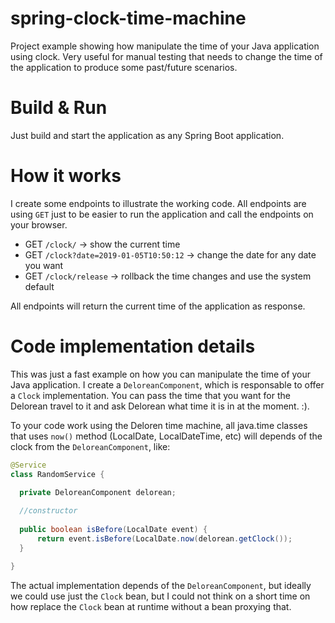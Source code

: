 # spring-clock-time-machine

Project example showing how manipulate the time of your Java application using clock. Very useful for manual testing that needs to change the time of the application to produce some past/future scenarios.

# Build & Run

Just build and start the application as any Spring Boot application.

# How it works

I create some endpoints to illustrate the working code. All endpoints are using `GET` just to be easier to run the application and call the endpoints on your browser.

 - GET `/clock/` -> show the current time
 - GET `/clock?date=2019-01-05T10:50:12` -> change the date for any date you want
 - GET `/clock/release` -> rollback the time changes and use the system default
 
 All endpoints will return the current time of the application as response.

 # Code implementation details

 This was just a fast example on how you can manipulate the time of your Java application. I create a `DeloreanComponent`, which is responsable to offer a `Clock` implementation. You can pass the time that you want for the Delorean travel to it and ask Delorean what time it is in at the moment. :).
 
 To your code work using the Deloren time machine, all java.time classes that uses `now()` method (LocalDate, LocalDateTime, etc) will depends of the clock from the `DeloreanComponent`, like:
 
 ```java
 @Service
 class RandomService {
 
   private DeloreanComponent delorean;
   
   //constructor
   
   public boolean isBefore(LocalDate event) {
       return event.isBefore(LocalDate.now(delorean.getClock());
   }
 
 }
```

The actual implementation depends of the `DeloreanComponent`, but ideally we could use just the `Clock` bean, but I could not think on a short time on how replace the `Clock` bean at runtime without a bean proxying that.
